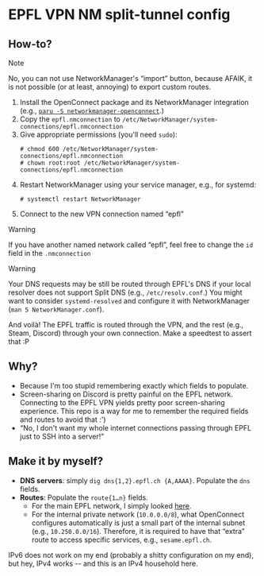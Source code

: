 # EPFL VPN NM split-tunnel config

## How-to?

> [!NOTE]
> No, you can not use NetworkManager's “import” button, because AFAIK, it is not possible (or at least, annoying) to export custom routes.

1. Install the OpenConnect package and its NetworkManager integration (e.g., [`paru -S networkmanager-openconnect`](https://archlinux.org/packages/extra/x86_64/networkmanager-openconnect/).)
2. Copy the `epfl.nmconnection` to `/etc/NetworkManager/system-connections/epfl.nmconnection`
3. Give appropriate permissions (you'll need `sudo`):
   ```console
   # chmod 600 /etc/NetworkManager/system-connections/epfl.nmconnection
   # chown root:root /etc/NetworkManager/system-connections/epfl.nmconnection
   ```
4. Restart NetworkManager using your service manager, e.g., for systemd:
   ```console
   # systemctl restart NetworkManager
   ```
5. Connect to the new VPN connection named “epfl”

> [!WARNING]
> If you have another named network called “epfl”, feel free to change the `id` field in the `.nmconnection`

> [!WARNING]
> Your DNS requests may be still be routed through EPFL's DNS if your local resolver does not support Split DNS (e.g., `/etc/resolv.conf`.) You might want to consider `systemd-resolved` and configure it with NetworkManager (`man 5 NetworkManager.conf`).

And voilà! The EPFL traffic is routed through the VPN, and the rest (e.g., Steam, Discord) through your own connection. Make a speedtest to assert that :P 

## Why?

- Because I'm too stupid remembering exactly which fields to populate.
- Screen-sharing on Discord is pretty painful on the EPFL network.
  Connecting to the EPFL VPN yields pretty poor screen-sharing experience.
  This repo is a way for me to remember the required fields and routes to avoid that :')
- “No, I don't want my whole internet connections passing through EPFL just to SSH into a server!”

## Make it by myself?

- **DNS servers**: simply `dig dns{1,2}.epfl.ch {A,AAAA}`. Populate the `dns` fields.
- **Routes**: Populate the `route{1…n}` fields.
   - For the main EPFL network, I simply looked [here](https://www.epfl.ch/campus/services/en/it-services/network-services/wired-network/access-to-the-wired-network/11527-2/).
   - For the internal private network (`10.0.0.0/8`), what OpenConnect configures automatically is just a small part of the internal subnet (e.g., `10.250.0.0/16`). Therefore, it is required to have that “extra” route to access specific services, e.g., `sesame.epfl.ch`.

IPv6 does not work on my end (probably a shitty configuration on my end), but hey, IPv4 works -- and this is an IPv4 household here.

